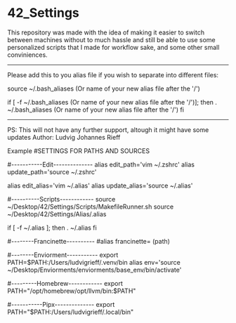# 42_Settings

This repository was made with the idea of making it easier to switch between machines without to much hassle and still be able to use some personalized scripts that I made for workflow sake, and some other small conviniences.

---

Please add this to you alias file if you wish to separate into different files:

source ~/.bash_aliases (Or name of your new alias file after the '/')

if [ -f ~/.bash_aliases (Or name of your new alias file after the '/')]; then
. ~/.bash_aliases (Or name of your new alias file after the '/')
fi

---

PS: This will not have any further support, altough it might have some updates
Author: Ludvig Johannes Rieff









Example
#SETTINGS FOR PATHS AND SOURCES

#-----------Edit--------------
alias edit_path='vim ~/.zshrc'
alias update_path='source ~/.zshrc'

alias edit_alias='vim ~/.alias'
alias update_alias='source ~/.alias'

#----------Scripts------------
source ~/Desktop/42/Settings/Scripts/MakefileRunner.sh
source ~/Desktop/42/Settings/Alias/.alias

if [ -f ~/.alias ]; then
. ~/.alias
fi

#--------Francinette----------
#alias francinette= (path)

#--------Enviorment-----------
export PATH=$PATH:/Users/ludvigrieff/.venv/bin
alias env='source ~/Desktop/Enviorments/enviorments/base_env/bin/activate'

#---------Homebrew------------
export PATH="/opt/homebrew/opt/llvm/bin:$PATH"

#-----------Pipx--------------
export PATH="$PATH:/Users/ludvigrieff/.local/bin"

